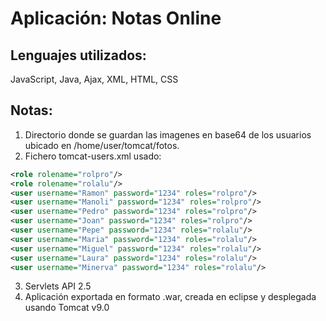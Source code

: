 # Aplicación: Notas Online
## Lenguajes utilizados: 
JavaScript, Java, Ajax, XML, HTML, CSS
## Notas:
1. Directorio donde se guardan las imagenes en base64 de los usuarios ubicado en /home/user/tomcat/fotos.
2. Fichero tomcat-users.xml usado:
```xml
<role rolename="rolpro"/>
<role rolename="rolalu"/>
<user username="Ramon" password="1234" roles="rolpro"/>
<user username="Manoli" password="1234" roles="rolpro"/>
<user username="Pedro" password="1234" roles="rolpro"/>
<user username="Joan" password="1234" roles="rolpro"/>
<user username="Pepe" password="1234" roles="rolalu"/>
<user username="Maria" password="1234" roles="rolalu"/>
<user username="Miguel" password="1234" roles="rolalu"/>
<user username="Laura" password="1234" roles="rolalu"/>
<user username="Minerva" password="1234" roles="rolalu"/>
```
3. Servlets API 2.5
4. Aplicación exportada en formato .war, creada en eclipse y desplegada usando Tomcat v9.0
